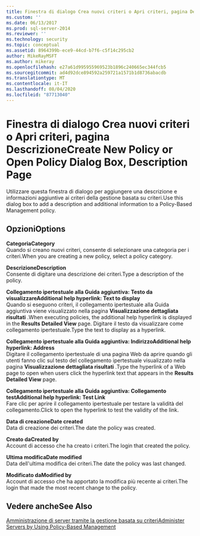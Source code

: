 ```yaml
---
title: Finestra di dialogo Crea nuovi criteri o Apri criteri, pagina Descrizione | Microsoft Docs
ms.custom: ''
ms.date: 06/13/2017
ms.prod: sql-server-2014
ms.reviewer: ''
ms.technology: security
ms.topic: conceptual
ms.assetid: 8964399b-ece9-44cd-b7f6-c5f14c295cb2
author: MikeRayMSFT
ms.author: mikeray
ms.openlocfilehash: e27a61d995955969523b1896c240665ec344fcb5
ms.sourcegitcommit: ad4d92dce894592a259721a1571b1d8736abacdb
ms.translationtype: MT
ms.contentlocale: it-IT
ms.lasthandoff: 08/04/2020
ms.locfileid: "87713040"
---
```

# <a name="create-new-policy-or-open-policy-dialog-box-description-page"></a><span data-ttu-id="a6172-102">Finestra di dialogo Crea nuovi criteri o Apri criteri, pagina Descrizione</span><span class="sxs-lookup"><span data-stu-id="a6172-102">Create New Policy or Open Policy Dialog Box, Description Page</span></span>
  <span data-ttu-id="a6172-103">Utilizzare questa finestra di dialogo per aggiungere una descrizione e informazioni aggiuntive ai criteri della gestione basata su criteri.</span><span class="sxs-lookup"><span data-stu-id="a6172-103">Use this dialog box to add a description and additional information to a Policy-Based Management policy.</span></span>  
  
## <a name="options"></a><span data-ttu-id="a6172-104">Opzioni</span><span class="sxs-lookup"><span data-stu-id="a6172-104">Options</span></span>  
 <span data-ttu-id="a6172-105">**Categoria**</span><span class="sxs-lookup"><span data-stu-id="a6172-105">**Category**</span></span>  
 <span data-ttu-id="a6172-106">Quando si creano nuovi criteri, consente di selezionare una categoria per i criteri.</span><span class="sxs-lookup"><span data-stu-id="a6172-106">When you are creating a new policy, select a policy category.</span></span>  
  
 <span data-ttu-id="a6172-107">**Descrizione**</span><span class="sxs-lookup"><span data-stu-id="a6172-107">**Description**</span></span>  
 <span data-ttu-id="a6172-108">Consente di digitare una descrizione dei criteri.</span><span class="sxs-lookup"><span data-stu-id="a6172-108">Type a description of the policy.</span></span>  
  
 <span data-ttu-id="a6172-109">**Collegamento ipertestuale alla Guida aggiuntiva: Testo da visualizzare**</span><span class="sxs-lookup"><span data-stu-id="a6172-109">**Additional help hyperlink: Text to display**</span></span>  
 <span data-ttu-id="a6172-110">Quando si eseguono criteri, il collegamento ipertestuale alla Guida aggiuntiva viene visualizzato nella pagina **Visualizzazione dettagliata risultati** .</span><span class="sxs-lookup"><span data-stu-id="a6172-110">When executing policies, the additional help hyperlink is displayed in the **Results Detailed View** page.</span></span> <span data-ttu-id="a6172-111">Digitare il testo da visualizzare come collegamento ipertestuale.</span><span class="sxs-lookup"><span data-stu-id="a6172-111">Type the text to display as a hyperlink.</span></span>  
  
 <span data-ttu-id="a6172-112">**Collegamento ipertestuale alla Guida aggiuntiva: Indirizzo**</span><span class="sxs-lookup"><span data-stu-id="a6172-112">**Additional help hyperlink: Address**</span></span>  
 <span data-ttu-id="a6172-113">Digitare il collegamento ipertestuale di una pagina Web da aprire quando gli utenti fanno clic sul testo del collegamento ipertestuale visualizzato nella pagina **Visualizzazione dettagliata risultati** .</span><span class="sxs-lookup"><span data-stu-id="a6172-113">Type the hyperlink of a Web page to open when users click the hyperlink text that appears in the **Results Detailed View** page.</span></span>  
  
 <span data-ttu-id="a6172-114">**Collegamento ipertestuale alla Guida aggiuntiva: Collegamento test**</span><span class="sxs-lookup"><span data-stu-id="a6172-114">**Additional help hyperlink: Test Link**</span></span>  
 <span data-ttu-id="a6172-115">Fare clic per aprire il collegamento ipertestuale per testare la validità del collegamento.</span><span class="sxs-lookup"><span data-stu-id="a6172-115">Click to open the hyperlink to test the validity of the link.</span></span>  
  
 <span data-ttu-id="a6172-116">**Data di creazione**</span><span class="sxs-lookup"><span data-stu-id="a6172-116">**Date created**</span></span>  
 <span data-ttu-id="a6172-117">Data di creazione dei criteri.</span><span class="sxs-lookup"><span data-stu-id="a6172-117">The date the policy was created.</span></span>  
  
 <span data-ttu-id="a6172-118">**Creato da**</span><span class="sxs-lookup"><span data-stu-id="a6172-118">**Created by**</span></span>  
 <span data-ttu-id="a6172-119">Account di accesso che ha creato i criteri.</span><span class="sxs-lookup"><span data-stu-id="a6172-119">The login that created the policy.</span></span>  
  
 <span data-ttu-id="a6172-120">**Ultima modifica**</span><span class="sxs-lookup"><span data-stu-id="a6172-120">**Date modified**</span></span>  
 <span data-ttu-id="a6172-121">Data dell'ultima modifica dei criteri.</span><span class="sxs-lookup"><span data-stu-id="a6172-121">The date the policy was last changed.</span></span>  
  
 <span data-ttu-id="a6172-122">**Modificato da**</span><span class="sxs-lookup"><span data-stu-id="a6172-122">**Modified by**</span></span>  
 <span data-ttu-id="a6172-123">Account di accesso che ha apportato la modifica più recente ai criteri.</span><span class="sxs-lookup"><span data-stu-id="a6172-123">The login that made the most recent change to the policy.</span></span>  
  
## <a name="see-also"></a><span data-ttu-id="a6172-124">Vedere anche</span><span class="sxs-lookup"><span data-stu-id="a6172-124">See Also</span></span>  
 [<span data-ttu-id="a6172-125">Amministrazione di server tramite la gestione basata su criteri</span><span class="sxs-lookup"><span data-stu-id="a6172-125">Administer Servers by Using Policy-Based Management</span></span>](administer-servers-by-using-policy-based-management.md)  
  
  
